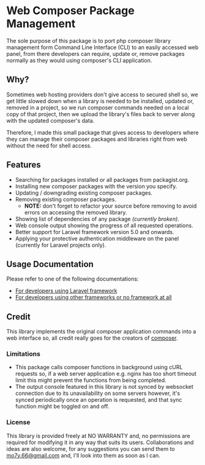 # Web Composer Package Management
The sole purpose of this package is to port php composer library management form Command Line Interface (CLI) to an easily accessed web panel, from there developers can require, update or, remove packages normally as they would using composer's CLI application.

## Why?
Sometimes web hosting providers don't give access to secured shell so, we get little slowed down when a library is needed to be installed, updated or, removed in a project, so we run composer commands needed on a local copy of that project, then we upload the library's files back to server along with the updated composer's data.

Therefore, I made this small package that gives access to developers where they can manage their composer packages and libraries right from web without the need for shell access.

## Features
- Searching for packages installed or all packages from packagist.org.
- Installing new composer packages with the version you specify.
- Updating / downgrading existing composer packages.
- Removing existing composer packages.
    - **NOTE:** don't forget to refactor your source before removing to avoid errors on accessing the removed library.
- Showing list of dependencies of any package *(currently broken)*.
- Web console output showing the progress of all requested operations.
- Better support for Laravel framework version 5.0 and onwards.
- Applying your protective authentication middleware on the panel (currently for Laravel projects only).

## Usage Documentation
Please refer to one of the following documentations:

- [For developers using Laravel framework](https://github.com/grey-dev-0/web-composer/wiki/Usage-with-Laravel)
- [For developers using other frameworks or no framework at all](https://github.com/grey-dev-0/web-composer/Usage-with-Others)

## Credit
This library implements the original composer application commands into a web interface so, all credit really goes for the creators of [composer](http://getcomposer.org).

### Limitations
- This package calls composer functions in background using cURL requests so, if a web server application e.g. nginx has too short timeout limit this might prevent the functions from being completed.
- The output console featured in this library is not synced by websocket connection due to its unavailability on some servers however, it's synced periodically once an operation is requested, and that sync function might be toggled on and off.

### License
This library is provided freely at NO WARRANTY and, no permissions are required for modifying it in any way that suits its users. Collaborations and ideas are also welcome, for any suggestions you can send them to mo7y.66@gmail.com and, I'll look into them as soon as I can. 